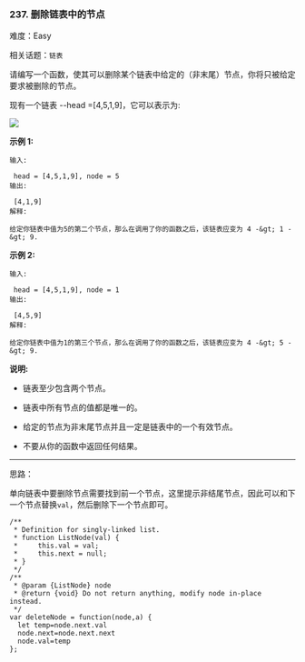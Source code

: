 ### 237. 删除链表中的节点

难度：Easy

相关话题：`链表`

请编写一个函数，使其可以删除某个链表中给定的（非末尾）节点，你将只被给定要求被删除的节点。



现有一个链表 --head =[4,5,1,9]，它可以表示为:



![](https://assets.leetcode-cn.com/aliyun-lc-upload/uploads/2019/01/19/237_example.png)






 **示例 1:** 





```
输入:

 head = [4,5,1,9], node = 5
输出:

 [4,1,9]
解释: 

给定你链表中值为5的第二个节点，那么在调用了你的函数之后，该链表应变为 4 -&gt; 1 -&gt; 9.

```

 **示例 2:** 





```
输入:

 head = [4,5,1,9], node = 1
输出:

 [4,5,9]
解释: 

给定你链表中值为1的第三个节点，那么在调用了你的函数之后，该链表应变为 4 -&gt; 5 -&gt; 9.

```





 **说明:** 





* 链表至少包含两个节点。

* 链表中所有节点的值都是唯一的。

* 给定的节点为非末尾节点并且一定是链表中的一个有效节点。

* 不要从你的函数中返回任何结果。






-----

思路：

单向链表中要删除节点需要找到前一个节点，这里提示非结尾节点，因此可以和下一个节点替换`val`，然后删除下一个节点即可。


```
/**
 * Definition for singly-linked list.
 * function ListNode(val) {
 *     this.val = val;
 *     this.next = null;
 * }
 */
/**
 * @param {ListNode} node
 * @return {void} Do not return anything, modify node in-place instead.
 */
var deleteNode = function(node,a) {
  let temp=node.next.val
  node.next=node.next.next
  node.val=temp
};



```
